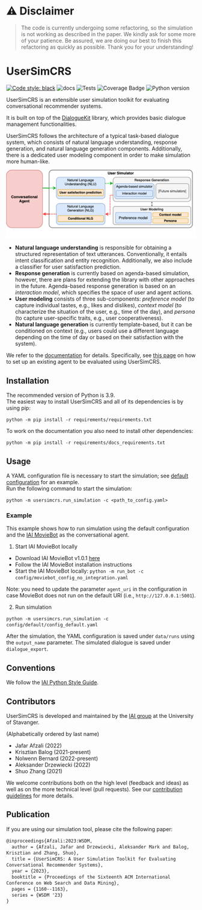 # :warning: Disclaimer

> The code is currently undergoing some refactoring, so the simulation is not working as described in the paper. We kindly ask for some more of your patience. Be assured, we are doing our best to finish this refactoring as quickly as possible. Thank you for your understanding!

# UserSimCRS

[![Code style: black](https://img.shields.io/badge/code%20style-black-000000.svg)](https://github.com/psf/black)
![docs](https://img.shields.io/github/actions/workflow/status/iai-group/UserSimCRS/build_docs.yaml?label=docs&branch=main)
![Tests](https://img.shields.io/github/actions/workflow/status/iai-group/UserSimCRS/merge.yaml?label=Tests&branch=main)
![Coverage Badge](https://img.shields.io/endpoint?url=https://gist.githubusercontent.com/NoB0/cd558f4b76df656b67277f8ae214b7e0/raw/coverage.UserSimCRS.main.json) 
![Python version](https://img.shields.io/badge/python-3.9-blue)


UserSimCRS is an extensible user simulation toolkit for evaluating conversational recommender systems.  

It is built on top of the [DialogueKit](https://github.com/iai-group/dialoguekit) library, which provides basic dialogue management functionalities.

UserSimCRS follows the architecture of a typical task-based dialogue system, which consists of natural language understanding, response generation, and natural language generation components. Additionally, there is a dedicated user modeling component in order to make simulation more human-like.

<img src="docs/source/_static/UserSimCRS-Overview.png" width="600px" alt="UserSimCRS architecture" />

  * **Natural language understanding** is responsible for obtaining a structured representation of text utterances.  Conventionally, it entails intent classification and entity recognition.  Additionally, we also include a classifier for user satisfaction prediction.
  * **Response generation** is currently based on agenda-based simulation, however, there are plans for extending the library with other approaches in the future.  Agenda-based response generation is based on an *interaction model*, which specifies the space of user and agent actions.
  * **User modeling** consists of three sub-components: *preference model* (to capture individual tastes, e.g., likes and dislikes), *context model* (to characterize the situation of the user, e.g., time of the day), and *persona* (to capture user-specific traits, e.g., user cooperativeness).  
  * **Natural language generation** is currently template-based, but it can be conditioned on context (e.g., users could use a different language depending on the time of day or based on their satisfaction with the system).

We refer to the [documentation](https://iai-group.github.io/UserSimCRS/main) for details. Specifically, see [this page](https://iai-group.github.io/UserSimCRS/main/configuration.html) on how to set up an existing agent to be evaluated using UserSimCRS.

## Installation

The recommended version of Python is 3.9.  
The easiest way to install UserSimCRS and all of its dependencies is by using pip:

```shell
python -m pip install -r requirements/requirements.txt
```

To work on the documentation you also need to install other dependencies:

```shell
python -m pip install -r requirements/docs_requirements.txt
```

## Usage 

A YAML configuration file is necessary to start the simulation; see [default configuration](config/default/config_default.yaml) for an example.  
Run the following command to start the simulation:

```shell
python -m usersimcrs.run_simulation -c <path_to_config.yaml>
```

### Example

This example shows how to run simulation using the default configuration and the [IAI MovieBot](https://github.com/iai-group/MovieBot) as the conversational agent.

1. Start IAI MovieBot locally

  * Download IAI MovieBot v1.0.1 [here](https://github.com/iai-group/MovieBot/releases/tag/v1.0.1)
  * Follow the IAI MovieBot installation instructions
  * Start the IAI MovieBot locally: `python -m run_bot -c config/moviebot_config_no_integration.yaml`

Note: you need to update the parameter `agent_uri` in the configuration in case MovieBot does not run on the default URI (i.e., `http://127.0.0.1:5001`).

2. Run simulation

```shell
python -m usersimcrs.run_simulation -c config/default/config_default.yaml
```

After the simulation, the YAML configuration is saved under `data/runs` using the `output_name` parameter.
The simulated dialogue is saved under `dialogue_export`.

## Conventions

We follow the [IAI Python Style Guide](https://github.com/iai-group/styleguide/tree/main/python).

## Contributors

UserSimCRS is developed and maintained by the [IAI group](https://iai.group) at the University of Stavanger. 

(Alphabetically ordered by last name)

  * Jafar Afzali (2022)
  * Krisztian Balog (2021-present)
  * Nolwenn Bernard (2022-present)
  * Aleksander Drzewiecki (2022)
  * Shuo Zhang (2021)

We welcome contributions both on the high level (feedback and ideas) as well as on the more technical level (pull requests). See our [contribution guidelines](https://github.com/iai-group/guidelines/blob/main/github/Contribution.md) for more details.

## Publication

If you are using our simulation tool, please cite the following paper:

```
@inproceedings{Afzali:2023:WSDM,
  author = {Afzali, Jafar and Drzewiecki, Aleksander Mark and Balog, Krisztian and Zhang, Shuo},
  title = {UserSimCRS: A User Simulation Toolkit for Evaluating Conversational Recommender Systems},
  year = {2023},
  booktitle = {Proceedings of the Sixteenth ACM International Conference on Web Search and Data Mining},
  pages = {1160--1163},
  series = {WSDM '23}
}
```
